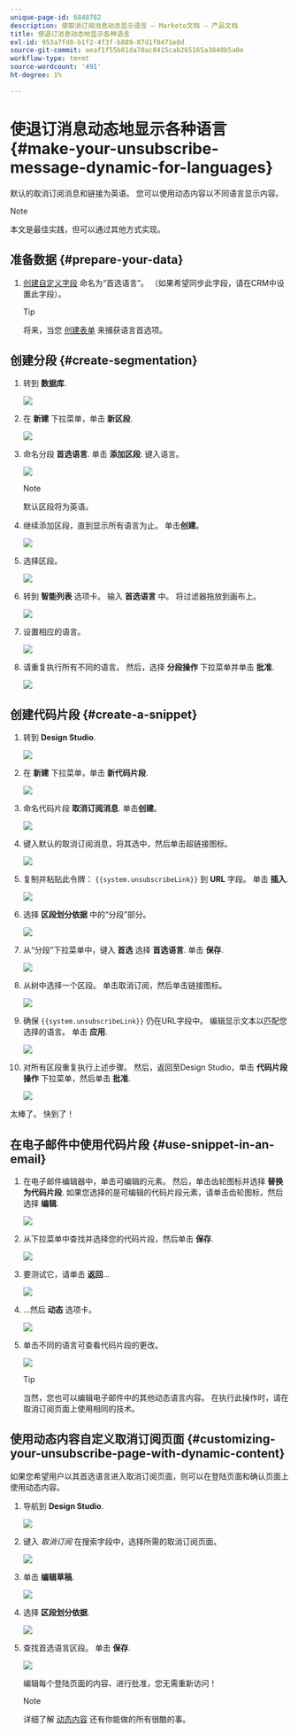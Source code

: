 ```yaml
---
unique-page-id: 6848782
description: 使取消订阅消息动态显示语言 — Marketo文档 — 产品文档
title: 使退订消息动态地显示各种语言
exl-id: 953a7fd8-b1f2-4f3f-b889-87d1f0471e0d
source-git-commit: aeaf1f55b81da70ac8415cab265165a3848b5a0e
workflow-type: tm+mt
source-wordcount: '491'
ht-degree: 1%

---
```


# 使退订消息动态地显示各种语言 {#make-your-unsubscribe-message-dynamic-for-languages}

默认的取消订阅消息和链接为英语。 您可以使用动态内容以不同语言显示内容。

>[!NOTE]
>
>本文是最佳实践，但可以通过其他方式实现。

## 准备数据 {#prepare-your-data}

1. [创建自定义字段](/help/marketo/product-docs/administration/field-management/create-a-custom-field-in-marketo.md) 命名为“首选语言”。 （如果希望同步此字段，请在CRM中设置此字段）。

   >[!TIP]
   >
   >将来，当您 [创建表单](/help/marketo/product-docs/demand-generation/forms/creating-a-form/create-a-form.md) 来捕获语言首选项。

## 创建分段 {#create-segmentation}

1. 转到 **数据库**.

   ![](assets/make-your-unsubscribe-message-dynamic-for-languages-1.png)

1. 在 **新建** 下拉菜单，单击 **新区段**.

   ![](assets/make-your-unsubscribe-message-dynamic-for-languages-2.png)

1. 命名分段 **首选语言**. 单击 **添加区段**. 键入语言。

   ![](assets/make-your-unsubscribe-message-dynamic-for-languages-3.png)

   >[!NOTE]
   >
   >默认区段将为英语。

1. 继续添加区段，直到显示所有语言为止。 单击&#x200B;**创建**。

   ![](assets/make-your-unsubscribe-message-dynamic-for-languages-4.png)

1. 选择区段。

   ![](assets/make-your-unsubscribe-message-dynamic-for-languages-5.png)

1. 转到 **智能列表** 选项卡。 输入 **首选语言** 中。 将过滤器拖放到画布上。

   ![](assets/make-your-unsubscribe-message-dynamic-for-languages-6.png)

1. 设置相应的语言。

   ![](assets/make-your-unsubscribe-message-dynamic-for-languages-7.png)

1. 请重复执行所有不同的语言。 然后，选择 **分段操作** 下拉菜单并单击 **批准**.

   ![](assets/make-your-unsubscribe-message-dynamic-for-languages-8.png)

## 创建代码片段 {#create-a-snippet}

1. 转到 **Design Studio**.

   ![](assets/make-your-unsubscribe-message-dynamic-for-languages-9.png)

1. 在 **新建** 下拉菜单，单击 **新代码片段**.

   ![](assets/make-your-unsubscribe-message-dynamic-for-languages-10.png)

1. 命名代码片段 **取消订阅消息**. 单击&#x200B;**创建**。

   ![](assets/make-your-unsubscribe-message-dynamic-for-languages-11.png)

1. 键入默认的取消订阅消息，将其选中，然后单击超链接图标。

   ![](assets/make-your-unsubscribe-message-dynamic-for-languages-12.png)

1. 复制并粘贴此令牌： `{{system.unsubscribeLink}}` 到 **URL** 字段。 单击 **插入**.

   ![](assets/make-your-unsubscribe-message-dynamic-for-languages-13.png)

1. 选择 **区段划分依据** 中的“分段”部分。

   ![](assets/make-your-unsubscribe-message-dynamic-for-languages-14.png)

1. 从“分段”下拉菜单中，键入 **首选** 选择 **首选语言**. 单击 **保存**.

   ![](assets/make-your-unsubscribe-message-dynamic-for-languages-15.png)

1. 从树中选择一个区段。 单击取消订阅，然后单击链接图标。

   ![](assets/make-your-unsubscribe-message-dynamic-for-languages-16.png)

1. 确保 `{{system.unsubscribeLink}}` 仍在URL字段中。 编辑显示文本以匹配您选择的语言。 单击 **应用**.

   ![](assets/make-your-unsubscribe-message-dynamic-for-languages-17.png)

1. 对所有区段重复执行上述步骤。 然后，返回至Design Studio，单击 **代码片段操作** 下拉菜单，然后单击 **批准**.

   ![](assets/make-your-unsubscribe-message-dynamic-for-languages-18.png)

太棒了。 快到了！

## 在电子邮件中使用代码片段 {#use-snippet-in-an-email}

1. 在电子邮件编辑器中，单击可编辑的元素。 然后，单击齿轮图标并选择 **替换为代码片段**. 如果您选择的是可编辑的代码片段元素，请单击齿轮图标，然后选择 **编辑**.

   ![](assets/make-your-unsubscribe-message-dynamic-for-languages-19.png)

1. 从下拉菜单中查找并选择您的代码片段，然后单击 **保存**.

   ![](assets/make-your-unsubscribe-message-dynamic-for-languages-20.png)

1. 要测试它，请单击 **返回**...

   ![](assets/make-your-unsubscribe-message-dynamic-for-languages-21.png)

1. ...然后 **动态** 选项卡。

   ![](assets/make-your-unsubscribe-message-dynamic-for-languages-22.png)

1. 单击不同的语言可查看代码片段的更改。

   ![](assets/make-your-unsubscribe-message-dynamic-for-languages-23.png)

   >[!TIP]
   >
   >当然，您也可以编辑电子邮件中的其他动态语言内容。 在执行此操作时，请在取消订阅页面上使用相同的技术。

## 使用动态内容自定义取消订阅页面 {#customizing-your-unsubscribe-page-with-dynamic-content}

如果您希望用户以其首选语言进入取消订阅页面，则可以在登陆页面和确认页面上使用动态内容。

1. 导航到 **Design Studio**.

   ![](assets/make-your-unsubscribe-message-dynamic-for-languages-24.png)

1. 键入 _取消订阅_ 在搜索字段中，选择所需的取消订阅页面。

   ![](assets/make-your-unsubscribe-message-dynamic-for-languages-25.png)

1. 单击 **编辑草稿**.

   ![](assets/make-your-unsubscribe-message-dynamic-for-languages-26.png)

1. 选择 **区段划分依据**.

   ![](assets/make-your-unsubscribe-message-dynamic-for-languages-27.png)

1. 查找首选语言区段。 单击 **保存**.

   ![](assets/make-your-unsubscribe-message-dynamic-for-languages-28.png)

   编辑每个登陆页面的内容、进行批准，您无需重新访问！

   >[!NOTE]
   >
   >详细了解 [动态内容](/help/marketo/product-docs/personalization/segmentation-and-snippets/segmentation/understanding-dynamic-content.md) 还有你能做的所有很酷的事。
